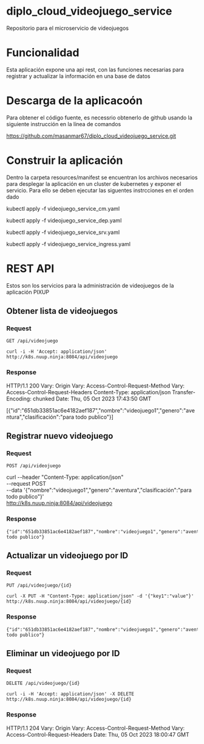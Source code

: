 # diplo_cloud_videojuego_service
Repositorio para el microservicio de videojuegos

# Funcionalidad

Esta aplicación expone una api rest, con las funciones necesarias para registrar y actualizar la información en una base de datos

# Descarga de la aplicacoón

Para obtener el código fuente, es necessrio obtenerlo de github usando la siguiente instrucción en la línea de comandos

https://github.com/masanmar67/diplo_cloud_videojuego_service.git

# Construir la aplicación

Dentro la carpeta resources/manifest se encuentran los archivos necesarios para desplegar la aplicación en un cluster de kubernetes y exponer el servicio. Para ello se deben ejecutar las siguentes instrcciones en el orden dado

kubectl apply -f videojuego_service_cm.yaml

kubectl apply -f videojuego_service_dep.yaml

kubectl apply -f videojuego_service_srv.yaml

kubectl apply -f videojuego_service_ingress.yaml


# REST API

Estos son los servicios para la administración de videojuegos de la aplicación PIXUP

## Obtener lista de videojuegos

### Request

`GET /api/videojuego`

    curl -i -H 'Accept: application/json' http://k8s.nuup.ninja:8084/api/videojuego

### Response

HTTP/1.1 200 
Vary: Origin
Vary: Access-Control-Request-Method
Vary: Access-Control-Request-Headers
Content-Type: application/json
Transfer-Encoding: chunked
Date: Thu, 05 Oct 2023 17:43:50 GMT

[{"id":"651db33851ac6e4182aef187","nombre":"videojuego1","genero":"aventura","clasificación":"para todo publico"}]

## Registrar nuevo videojuego

### Request

`POST /api/videojuego`

curl --header "Content-Type: application/json" \
	 --request POST \
	 --data '{"nombre":"videojuego1","genero":"aventura","clasificación":"para todo publico"}' \
	 http://k8s.nuup.ninja:8084/api/videojuego	

### Response

    {"id":"651db33851ac6e4182aef187","nombre":"videojuego1","genero":"aventura","clasificación":"para todo publico"}

## Actualizar un videojuego por ID

### Request

`PUT /api/videojuego/{id}`

	curl -X PUT -H "Content-Type: application/json" -d '{"key1":"value"}' http://k8s.nuup.ninja:8084/api/videojuego/{id}

### Response

    {"id":"651db33851ac6e4182aef187","nombre":"videojuego1","genero":"aventura","clasificación":"para todo publico"}


## Eliminar un videojuego por ID

### Request

`DELETE /api/videojuego/{id}`

    curl -i -H 'Accept: application/json' -X DELETE http://k8s.nuup.ninja:8084/api/videojuego/{id}

### Response

HTTP/1.1 204 
Vary: Origin
Vary: Access-Control-Request-Method
Vary: Access-Control-Request-Headers
Date: Thu, 05 Oct 2023 18:00:47 GMT


